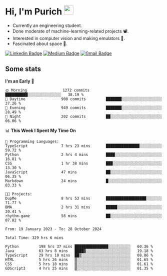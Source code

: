 <h1 align="left">Hi, I'm Purich
<img src="https://media.giphy.com/media/hvRJCLFzcasrR4ia7z/giphy.gif" width="30px"/></h1>

* Currently an engineering student.
* Done moderate of machine-learning-related projects :film_projector:.
* Interested in computer vision and making emulators :space_invader:.
* Fascinated about space :milky_way:.

[![Linkedin Badge](https://img.shields.io/badge/-Purich-blue?style=flat-square&logo=Linkedin&logoColor=white&link=https://www.linkedin.com/in/purich-siritip-16b3b3255/)](https://www.linkedin.com/in/purich-siritip-16b3b3255) [![Medium Badge](https://img.shields.io/badge/-@purich-gray?style=flat-square&labelColor=000000&logo=Medium&link=https://medium.com/@phuritsiritip)](https://medium.com/@phuritsiritip)
[![Gmail Badge](https://img.shields.io/badge/-mark.phurit@gmail.com-c14438?style=flat-square&logo=Gmail&logoColor=white&link=mailto:mark.phurit@gmail.com)](mailto:mark.phurit@gmail.com)

## Some stats

  
  <!--START_SECTION:waka-->
**I'm an Early 🐤** 

```text
🌞 Morning                1272 commits        ██████████░░░░░░░░░░░░░░░   38.19 % 
🌆 Daytime                908 commits         ███████░░░░░░░░░░░░░░░░░░   27.26 % 
🌃 Evening                949 commits         ███████░░░░░░░░░░░░░░░░░░   28.49 % 
🌙 Night                  202 commits         ██░░░░░░░░░░░░░░░░░░░░░░░   06.06 % 
```


📊 **This Week I Spent My Time On** 

```text
💬 Programming Languages: 
TypeScript               7 hrs 23 mins       ███████████████░░░░░░░░░░   59.72 % 
Python                   2 hrs 4 mins        ████░░░░░░░░░░░░░░░░░░░░░   16.81 % 
CSS                      1 hr 38 mins        ███░░░░░░░░░░░░░░░░░░░░░░   13.30 % 
JavaScript               47 mins             ██░░░░░░░░░░░░░░░░░░░░░░░   06.35 % 
Markdown                 24 mins             █░░░░░░░░░░░░░░░░░░░░░░░░   03.33 % 

🐱‍💻 Projects: 
DupMe                    8 hrs 53 mins       ██████████████████░░░░░░░   71.77 % 
BMA                      2 hrs 31 mins       █████░░░░░░░░░░░░░░░░░░░░   20.41 % 
rhythm-game              58 mins             ██░░░░░░░░░░░░░░░░░░░░░░░   07.82 % 
```


<!--END_SECTION:waka-->

  <!--START_SECTION:waka-simple-->

```text
From: 19 January 2023 - To: 28 October 2024

Total Time: 329 hrs 6 mins

Python         198 hrs 37 mins ███████████████░░░░░░░░░░   60.36 %
Java           63 hrs 8 mins   ████▓░░░░░░░░░░░░░░░░░░░░   19.18 %
TypeScript     29 hrs 10 mins  ██▒░░░░░░░░░░░░░░░░░░░░░░   08.86 %
HTML           5 hrs 26 mins   ▒░░░░░░░░░░░░░░░░░░░░░░░░   01.65 %
CSS            5 hrs 18 mins   ▒░░░░░░░░░░░░░░░░░░░░░░░░   01.61 %
GDScript3      4 hrs 25 mins   ▒░░░░░░░░░░░░░░░░░░░░░░░░   01.35 %
```

<!--END_SECTION:waka-simple-->

  <!--![Anurag's GitHub stats](https://github-readme-stats.vercel.app/api?username=vikimark&show_icons=true&theme=gruvbox_light)-->
  
<!--
**vikimark/vikimark** is a ✨ _special_ ✨ repository because its `README.md` (this file) appears on your GitHub profile.

Here are some ideas to get you started:

- 🔭 I’m currently working on ...
- 🌱 I’m currently learning ...
- 👯 I’m looking to collaborate on ...
- 🤔 I’m looking for help with ...
- 💬 Ask me about ...
- 📫 How to reach me: ...
- 😄 Pronouns: ...
- ⚡ Fun fact: ...
-->
